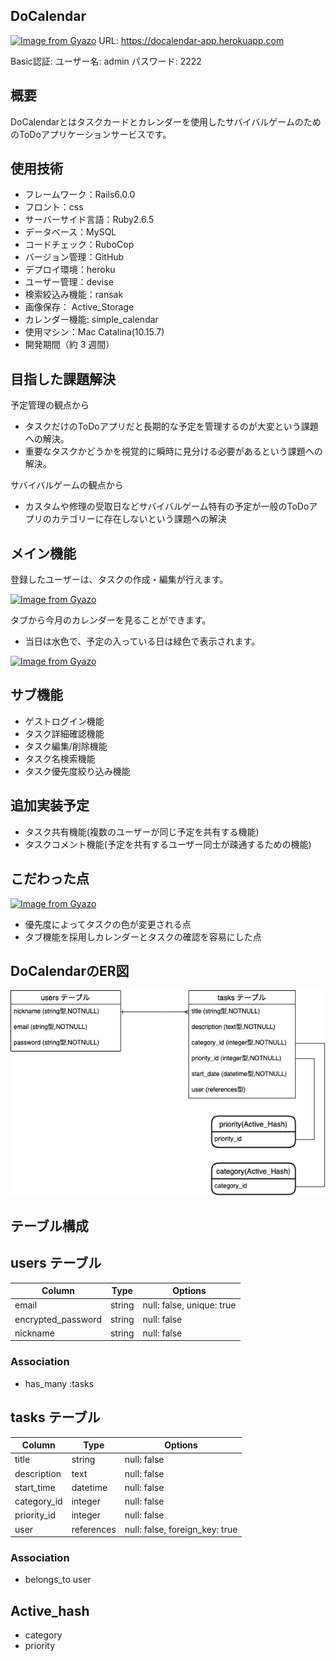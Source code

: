 ## DoCalendar
[![Image from Gyazo](https://i.gyazo.com/70afbb0f9a31bc2c0f75dd64851f5d93.jpg)](https://gyazo.com/70afbb0f9a31bc2c0f75dd64851f5d93)
URL: https://docalendar-app.herokuapp.com

Basic認証: ユーザー名: admin
          パスワード: 2222

## 概要
DoCalendarとはタスクカードとカレンダーを使用したサバイバルゲームのためのToDoアプリケーションサービスです。

## 使用技術
- フレームワーク：Rails6.0.0
- フロント：css
- サーバーサイド言語：Ruby2.6.5
- データベース：MySQL
- コードチェック：RuboCop
- バージョン管理：GitHub
- デプロイ環境：heroku
- ユーザー管理：devise
- 検索絞込み機能：ransak
- 画像保存： Active_Storage
- カレンダー機能: simple_calendar
- 使用マシン：Mac Catalina(10.15.7)
- 開発期間（約 3 週間）

## 目指した課題解決

予定管理の観点から
- タスクだけのToDoアプリだと長期的な予定を管理するのが大変という課題への解決。
- 重要なタスクかどうかを視覚的に瞬時に見分ける必要があるという課題への解決。

サバイバルゲームの観点から
- カスタムや修理の受取日などサバイバルゲーム特有の予定が一般のToDoアプリのカテゴリーに存在しないという課題への解決

## メイン機能

登録したユーザーは、タスクの作成・編集が行えます。

[![Image from Gyazo](https://i.gyazo.com/c37d67d7768db3e41e3795ab7855095d.gif)](https://gyazo.com/c37d67d7768db3e41e3795ab7855095d)


タブから今月のカレンダーを見ることができます。

- 当日は水色で、予定の入っている日は緑色で表示されます。

[![Image from Gyazo](https://i.gyazo.com/f878644e707a4ab4c70fe66d805cd501.jpg)](https://gyazo.com/f878644e707a4ab4c70fe66d805cd501)

## サブ機能

- ゲストログイン機能
- タスク詳細確認機能
- タスク編集/削除機能
- タスク名検索機能
- タスク優先度絞り込み機能

## 追加実装予定

- タスク共有機能(複数のユーザーが同じ予定を共有する機能)
- タスクコメント機能(予定を共有するユーザー同士が疎通するための機能)

## こだわった点

[![Image from Gyazo](https://i.gyazo.com/6bfb106fce387d81eeeea409541f7e86.jpg)](https://gyazo.com/6bfb106fce387d81eeeea409541f7e86)

- 優先度によってタスクの色が変更される点
- タブ機能を採用しカレンダーとタスクの確認を容易にした点

## DoCalendarのER図

![DoCalendarのER図](app/assets/images/er.png)

## テーブル構成

## users テーブル

| Column             | Type        | Options                        |
| ------------------ | ----------- | ------------------------------ |
| email              | string      | null: false, unique: true      |
| encrypted_password | string      | null: false                    |
| nickname           | string      | null: false                    |

### Association
- has_many :tasks

## tasks テーブル

Column      | Type       | Options                        |
| ----------- | ---------- | ------------------------------ |
| title       | string     | null: false                    |
| description | text       | null: false                    |
| start_time  | datetime   | null: false                    |
| category_id | integer    | null: false                    |
| priority_id | integer    | null: false                    |
| user        | references | null: false, foreign_key: true |

### Association
- belongs_to user

## Active_hash
- category
- priority